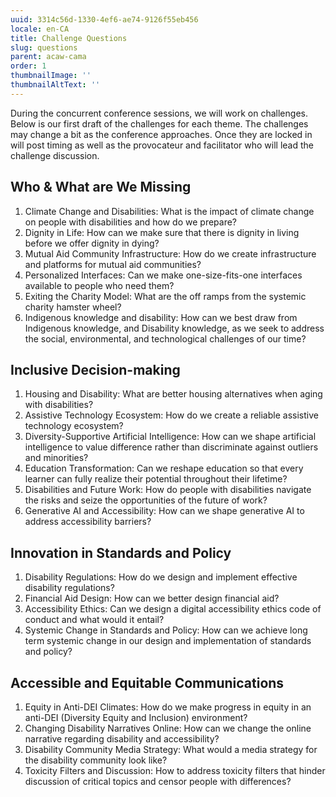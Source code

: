 ```yaml
---
uuid: 3314c56d-1330-4ef6-ae74-9126f55eb456
locale: en-CA
title: Challenge Questions
slug: questions
parent: acaw-cama
order: 1
thumbnailImage: ''
thumbnailAltText: ''
---
```

During the concurrent conference sessions, we will work on challenges. Below is our first draft of the challenges for each theme. The challenges may change a bit as the conference approaches. Once they are locked in will post timing as well as the provocateur and facilitator who will lead the challenge discussion.

## Who & What are We Missing

1. Climate Change and Disabilities: What is the impact of climate change on people with disabilities and how do we prepare?
2. Dignity in Life: How can we make sure that there is dignity in living before we offer dignity in dying?
3. Mutual Aid Community Infrastructure: How do we create infrastructure and platforms for mutual aid communities?
4. Personalized Interfaces: Can we make one-size-fits-one interfaces available to people who need them?
5. Exiting the Charity Model: What are the off ramps from the systemic charity hamster wheel?
6. Indigenous knowledge and disability: How can we best draw from Indigenous knowledge, and Disability knowledge, as we seek to address the social, environmental, and technological challenges of our time?

## Inclusive Decision-making

1. Housing and Disability: What are better housing alternatives when aging with disabilities?
2. Assistive Technology Ecosystem: How do we create a reliable assistive technology ecosystem?
3. Diversity-Supportive Artificial Intelligence: How can we shape artificial intelligence to value difference rather than discriminate against outliers and minorities?
4. Education Transformation: Can we reshape education so that every learner can fully realize their potential throughout their lifetime?
5. Disabilities and Future Work: How do people with disabilities navigate the risks and seize the opportunities of the future of work?
6. Generative AI and Accessibility: How can we shape generative AI to address accessibility barriers?

## Innovation in Standards and Policy

1. Disability Regulations: How do we design and implement effective disability regulations?
2. Financial Aid Design: How can we better design financial aid?
3. Accessibility Ethics: Can we design a digital accessibility ethics code of conduct and what would it entail?
4. Systemic Change in Standards and Policy: How can we achieve long term systemic change in our design and implementation of standards and policy?

## Accessible and Equitable Communications

1. Equity in Anti-DEI Climates: How do we make progress in equity in an anti-DEI (Diversity Equity and Inclusion) environment?
2. Changing Disability Narratives Online: How can we change the online narrative regarding disability and accessibility?
3. Disability Community Media Strategy: What would a media strategy for the disability community look like?
4. Toxicity Filters and Discussion: How to address toxicity filters that hinder discussion of critical topics and censor people with differences?
